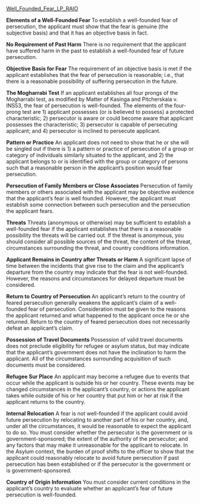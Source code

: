 [Well_Founded_Fear_LP_RAIO](https://www.uscis.gov/sites/default/files/document/lesson-plans/Well_Founded_Fear_LP_RAIO.pdf)

**Elements of a Well-Founded Fear** 
To establish a well-founded fear of persecution, the applicant must show that the fear is genuine (the subjective basis) and that it has an objective basis in fact. 

**No Requirement of Past Harm** 
There is no requirement that the applicant have suffered harm in the past to establish a well-founded fear of future persecution. 

**Objective Basis for Fear** 
The requirement of an objective basis is met if the applicant establishes that the fear of persecution is reasonable; i.e., that there is a reasonable possibility of suffering persecution in the future. 

**The Mogharrabi Test** 
If an applicant establishes all four prongs of the Mogharrabi test, as modified by Matter of Kasinga and Pitcherskaia v. INS53, the fear of persecution is well-founded. The elements of the four-prong test are 1) applicant possesses (or is believed to possess) a protected characteristic; 2) persecutor is aware or could become aware that applicant possesses the characteristic; 3) persecutor is capable of persecuting applicant; and 4) persecutor is inclined to persecute applicant.

**Pattern or Practice** 
An applicant does not need to show that he or she will be singled out if there is 1) a pattern or practice of persecution of a group or category of individuals similarly situated to the applicant, and 2) the applicant belongs to or is identified with the group or category of persons such that a reasonable person in the applicant’s position would fear persecution. 

**Persecution of Family Members or Close Associates** 
Persecution of family members or others associated with the applicant may be objective evidence that the applicant’s fear is well founded. However, the applicant must establish some connection between such persecution and the persecution the applicant fears.

**Threats** 
Threats (anonymous or otherwise) may be sufficient to establish a well-founded fear if the applicant establishes that there is a reasonable possibility the threats will be carried out. If the threat is anonymous, you should consider all possible sources of the threat, the content of the threat, circumstances surrounding the threat, and country conditions information. 

**Applicant Remains in Country after Threats or Harm** 
A significant lapse of time between the incidents that give rise to the claim and the applicant’s departure from the country may indicate that the fear is not well-founded. However, the reasons and circumstances for delayed departure must be considered. 

**Return to Country of Persecution** 
An applicant’s return to the country of feared persecution generally weakens the applicant’s claim of a well-founded fear of persecution. Consideration must be given to the reasons the applicant returned and what happened to the applicant once he or she returned. Return to the country of feared persecution does not necessarily defeat an applicant’s claim. 

**Possession of Travel Documents** 
Possession of valid travel documents does not preclude eligibility for refugee or asylum status, but may indicate that the applicant’s government does not have the inclination to harm the applicant. All of the circumstances surrounding acquisition of such documents must be considered.

**Refugee Sur Place**
An applicant may become a refugee due to events that occur while the applicant is outside his or her country. These events may be changed circumstances in the applicant’s country, or actions the applicant takes while outside of his or her country that put him or her at risk if the applicant returns to the country. 

**Internal Relocation** 
A fear is not well-founded if the applicant could avoid future persecution by relocating to another part of his or her country, and, under all the circumstances, it would be reasonable to expect the applicant to do so. You must consider whether the persecutor is the government or is government-sponsored; the extent of the authority of the persecutor; and any factors that may make it unreasonable for the applicant to relocate. In the Asylum context, the burden of proof shifts to the officer to show that the applicant could reasonably relocate to avoid future persecution if past persecution has been established or if the persecutor is the government or is government-sponsored. 

**Country of Origin Information** 
You must consider current conditions in the applicant’s country to evaluate whether an applicant’s fear of future persecution is well-founded.
<!--stackedit_data:
eyJoaXN0b3J5IjpbODc1MjYxNzMwLC0yMDg4NzQ2NjEyXX0=
-->